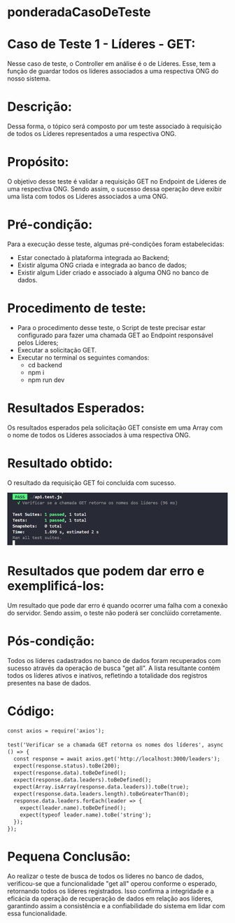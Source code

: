 # ponderadaCasoDeTeste

# Caso de Teste 1 - Líderes - GET:
Nesse caso de teste, o Controller em análise é o de Líderes. Esse, tem a função de guardar todos os líderes associados a uma respectiva ONG do nosso sistema.
# Descrição:
Dessa forma, o tópico será composto por um teste associado à requisição de todos os Líderes representados a uma respectiva ONG.
# Propósito:
O objetivo desse teste é validar a requisição GET no Endpoint de Líderes de uma respectiva ONG. Sendo assim, o sucesso dessa operação deve exibir uma lista com todos os Líderes associados a uma ONG.
# Pré-condição:
Para a execução desse teste, algumas pré-condições foram estabelecidas:
- Estar conectado à plataforma integrada ao Backend;
- Existir alguma ONG criada e integrada ao banco de dados;
- Existir algum Líder criado e associado à alguma ONG no banco de dados.
# Procedimento de teste:
- Para o procedimento desse teste, o Script de teste precisar estar configurado para fazer uma chamada GET ao Endpoint responsável pelos Líderes;
- Executar a solicitação GET.
- Executar no terminal os seguintes comandos:
    - cd backend
    - npm i
    - npm run dev
# Resultados Esperados:
Os resultados esperados pela solicitação GET consiste em uma Array com o nome de todos os Líderes associados à uma respectiva ONG.
# Resultado obtido:
O resultado da requisição GET foi concluída com sucesso.

<div>
    <img src="assets/teste.png" alt="Imagem do resultado do teste">
</div>

# Resultados que podem dar erro e exemplificá-los:
Um resultado que pode dar erro  é quando ocorrer uma falha com a conexão do servidor. Sendo assim, o teste não poderá ser conclúido corretamente.
# Pós-condição:
Todos os líderes cadastrados no banco de dados foram recuperados com sucesso através da operação de busca "get all". A lista resultante contém todos os líderes ativos e inativos, refletindo a totalidade dos registros presentes na base de dados.

# Código:
```
const axios = require('axios');

test('Verificar se a chamada GET retorna os nomes dos líderes', async () => {
  const response = await axios.get('http://localhost:3000/leaders');
  expect(response.status).toBe(200);
  expect(response.data).toBeDefined();
  expect(response.data.leaders).toBeDefined();
  expect(Array.isArray(response.data.leaders)).toBe(true);
  expect(response.data.leaders.length).toBeGreaterThan(0);
  response.data.leaders.forEach(leader => {
    expect(leader.name).toBeDefined();
    expect(typeof leader.name).toBe('string');
  });
});
```
# Pequena Conclusão:
Ao realizar o teste de busca de todos os líderes no banco de dados, verificou-se que a funcionalidade "get all" operou conforme o esperado, retornando todos os líderes registrados. Isso confirma a integridade e a eficácia da operação de recuperação de dados em relação aos líderes, garantindo assim a consistência e a confiabilidade do sistema em lidar com essa funcionalidade.
